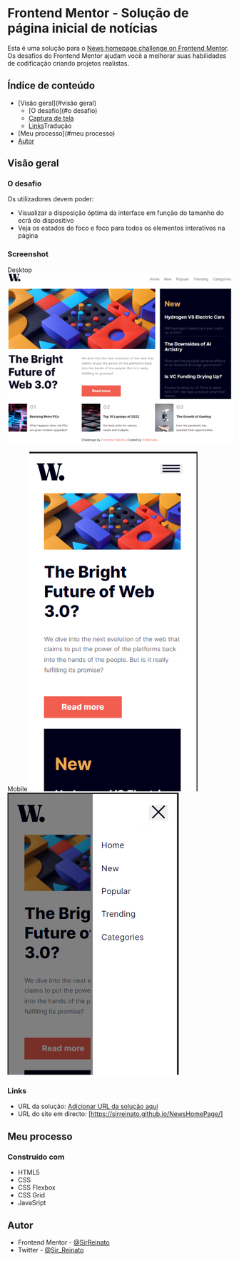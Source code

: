 # Frontend Mentor - Solução de página inicial de notícias

Esta é uma solução para o [News homepage challenge on Frontend Mentor](https://www.frontendmentor.io/challenges/news-homepage-H6SWTa1MFl). Os desafios do Frontend Mentor ajudam você a melhorar suas habilidades de codificação criando projetos realistas. 

## Índice de conteúdo

- [Visão geral](#visão geral)
  - [O desafio](#o desafio)
  - [Captura de tela]((./assets/screenshot/Captura%20de%20tela%201.png))
  - [Links](#links)Tradução
- [Meu processo](#meu processo)
- [Autor](#autor)


## Visão geral

### O desafio

Os utilizadores devem poder:

- Visualizar a disposição óptima da interface em função do tamanho do ecrã do dispositivo
- Veja os estados de foco e foco para todos os elementos interativos na página

### Screenshot

Desktop
![](./assets/screenshot/Captura%20de%20tela%201.png)

Mobile
![](./assets/screenshot/mobile1.png)
![](./assets/screenshot/mobeli%202.png)



### Links

- URL da solução: [Adicionar URL da solução aqui](https://your-solution-url.com)
- URL do site em directo: [https://sirreinato.github.io/NewsHomePage/]

## Meu processo

### Construído com

- HTML5
- CSS 
- CSS Flexbox
- CSS Grid
- JavaSript

## Autor

- Frontend Mentor - [@SirReinato](https://www.frontendmentor.io/profile/SirReinato)
- Twitter - [@Sir_Reinato](hthttps://twitter.com/Sir_Reinato)

